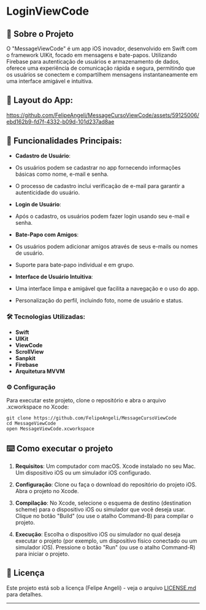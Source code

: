 # LoginViewCode


## 🚀 Sobre o Projeto

O "MessageViewCode" é um app iOS inovador, desenvolvido em Swift com o framework UIKit, focado em mensagens e bate-papos. Utilizando Firebase para autenticação de usuários e armazenamento de dados, oferece uma experiência de comunicação rápida e segura, permitindo que os usuários se conectem e compartilhem mensagens instantaneamente em uma interface amigável e intuitiva.

## 📱 Layout do App:
    



https://github.com/FelipeAngeli/MessageCursoViewCode/assets/59125006/ebd162b9-fd7f-4332-b09d-101d237ad8ae





## 🎯 Funcionalidades Principais:


*  **Cadastro de Usuário**: 
 * Os usuários podem se cadastrar no app fornecendo informações básicas como nome, e-mail e senha.
 * O processo de cadastro inclui verificação de e-mail para garantir a autenticidade do usuário.
 
*  **Login de Usuário**: 
 * Após o cadastro, os usuários podem fazer login usando seu e-mail e senha.

*  **Bate-Papo com Amigos**: 
 * Os usuários podem adicionar amigos através de seus e-mails ou nomes de usuário.
 * Suporte para bate-papo individual e em grupo.
 
*  **Interface de Usuário Intuitiva**: 
 * Uma interface limpa e amigável que facilita a navegação e o uso do app.
 * Personalização do perfil, incluindo foto, nome de usuário e status.

### 🛠️ Tecnologias Utilizadas:

*  **Swift**
*  **UIKit**
*  **ViewCode**
*  **ScrollView**
*  **Sanpkit**
*  **Firebase**
*  **Arquitetura MVVM**



### ⚙️ Configuração

Para executar este projeto, clone o repositório e abra o arquivo .xcworkspace no Xcode:

```
git clone https://github.com/FelipeAngeli/MessageCursoViewCode
cd MessageViewCode
open MessageViewCode.xcworkspace

```


## ⌨️ Como executar o projeto

1. **Requisitos**: Um computador com macOS. Xcode instalado no seu Mac. Um dispositivo iOS ou um simulador iOS configurado.

2. **Configuração**: Clone ou faça o download do repositório do projeto iOS. Abra o projeto no Xcode.

3. **Compilação**: No Xcode, selecione o esquema de destino (destination scheme) para o dispositivo iOS ou simulador que você deseja usar. Clique no botão "Build" (ou use o atalho Command-B) para compilar o projeto.

3. **Execução**: Escolha o dispositivo iOS ou simulador no qual deseja executar o projeto (por exemplo, um dispositivo físico conectado ou um simulador iOS). Pressione o botão "Run" (ou use o atalho Command-R) para iniciar o projeto.




## 📄 Licença

Este projeto está sob a licença (Felipe Angeli) - veja o arquivo [LICENSE.md](https://www.linkedin.com/in/felipeangeli/) para detalhes.



---
